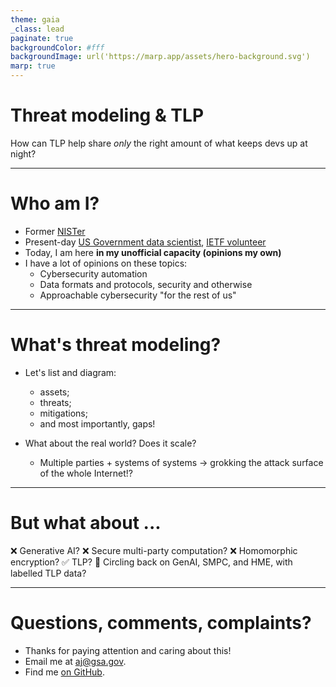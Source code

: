```yaml
---
theme: gaia
_class: lead
paginate: true
backgroundColor: #fff
backgroundImage: url('https://marp.app/assets/hero-background.svg')
marp: true
---
```


# **Threat modeling & TLP**

How can TLP help share _only_ the right amount of what keeps devs up at night?

---

# Who am I?

- Former [NISTer](https://github.com/aj-stein-nist/)
- Present-day [US Government data scientist](https://github.com/aj-stein-gsa/), [IETF volunteer](https://datatracker.ietf.org/person/ajstein.standards@gmail.com)
- Today, I am here **in my unofficial capacity (opinions my own)**
- I have a lot of opinions on these topics:
    - Cybersecurity automation
    - Data formats and protocols, security and otherwise
    - Approachable cybersecurity "for the rest of us"

---

# What's threat modeling?
- Let's list and diagram:
    - assets;
    - threats;
    - mitigations;
    - and most importantly, gaps!
- What about the real world? Does it scale?

    - Multiple parties + systems of systems → grokking the attack surface of the whole Internet!?

---

# But what about ...

:x: Generative AI?
:x: Secure multi-party computation?
:x: Homomorphic encryption?
:white_check_mark: TLP?
:thinking: Circling back on GenAI, SMPC, and HME, with labelled TLP data?

---

# Questions, comments, complaints?

- Thanks for paying attention and caring about this!
- Email me at [aj@gsa.gov](mailto:aj@gsa.gov).
- Find me [on GitHub](https://github.com/aj-stein-gsa/).